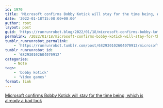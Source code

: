 ```yaml
---
id: 1970
title: 'Microsoft confirms Bobby Kotick will stay for the time being, which is already a bad look'
date: '2022-01-18T15:08:00+00:00'
author: root
layout: post
guid: 'https://runrunrobot.blog/2022/01/18/microsoft-confirms-bobby-kotick-will-stay-for-the/'
permalink: /2022/01/18/microsoft-confirms-bobby-kotick-will-stay-for-the/
tumblr_runrunrobot_permalink:
    - 'https://runrunrobot.tumblr.com/post/682930102604070912/microsoft-confirms-bobby-kotick-will-stay-for-the'
tumblr_runrunrobot_id:
    - '682930102604070912'
categories:
    - Note
tags:
    - 'bobby kotick'
    - 'Video games'
format: link
---
```


[Microsoft confirms Bobby Kotick will stay for the time being, which is already a bad look](https://www.destructoid.com/microsoft-confirms-they-are-keeping-bobby-kotick-after-buying-activision-which-is-already-a-bad-look/)